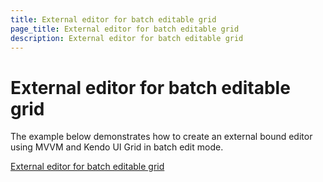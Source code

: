 ```yaml
---
title: External editor for batch editable grid
page_title: External editor for batch editable grid
description: External editor for batch editable grid
---
```


# External editor for batch editable grid

The example below demonstrates how to create an external bound editor using MVVM and Kendo UI Grid in batch edit mode.

[External editor for batch editable grid](https://github.com/telerik/ui-for-aspnet-mvc-examples/tree/master/grid/external-editing-container)
